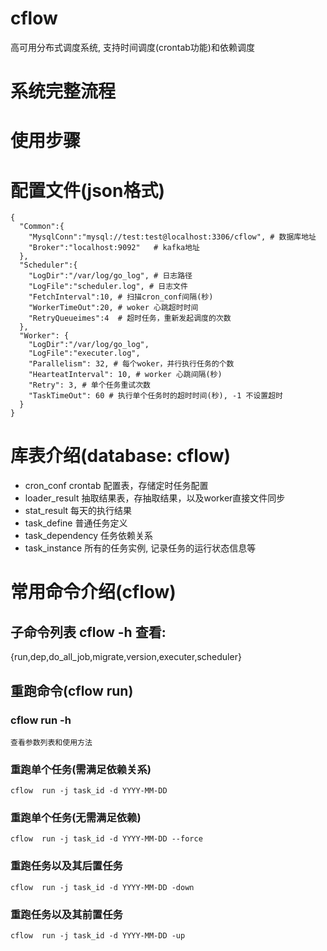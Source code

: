 # cflow
 高可用分布式调度系统, 支持时间调度(crontab功能)和依赖调度

# 系统完整流程


# 使用步骤


# 配置文件(json格式)
```
{
  "Common":{
    "MysqlConn":"mysql://test:test@localhost:3306/cflow", # 数据库地址
    "Broker":"localhost:9092"   # kafka地址
  },
  "Scheduler":{
    "LogDir":"/var/log/go_log", # 日志路径
    "LogFile":"scheduler.log", # 日志文件
    "FetchInterval":10, # 扫描cron_conf间隔(秒)
    "WorkerTimeOut":20, # woker 心跳超时时间
    "RetryQueueimes":4  # 超时任务，重新发起调度的次数
  },
  "Worker": {
    "LogDir":"/var/log/go_log",
    "LogFile":"executer.log",
    "Parallelism": 32, # 每个woker，并行执行任务的个数
    "HearteatInterval": 10, # worker 心跳间隔(秒)
    "Retry": 3, # 单个任务重试次数
    "TaskTimeOut": 60 # 执行单个任务时的超时时间(秒), -1 不设置超时
  }
}
```


# 库表介绍(database: cflow)
- cron_conf crontab 配置表，存储定时任务配置
- loader_result 抽取结果表，存抽取结果，以及worker直接文件同步
- stat_result 每天的执行结果
- task_define 普通任务定义
- task_dependency 任务依赖关系
- task_instance 所有的任务实例, 记录任务的运行状态信息等


# 常用命令介绍(cflow)
## 子命令列表 cflow -h 查看:
  {run,dep,do_all_job,migrate,version,executer,scheduler}

## 重跑命令(cflow run)
### cflow run -h
```
查看参数列表和使用方法
```

### 重跑单个任务(需满足依赖关系)
```
cflow  run -j task_id -d YYYY-MM-DD  
```

### 重跑单个任务(无需满足依赖)
```
cflow  run -j task_id -d YYYY-MM-DD --force 
```

### 重跑任务以及其后置任务
```
cflow  run -j task_id -d YYYY-MM-DD -down
```

### 重跑任务以及其前置任务
```
cflow  run -j task_id -d YYYY-MM-DD -up
```
  
  